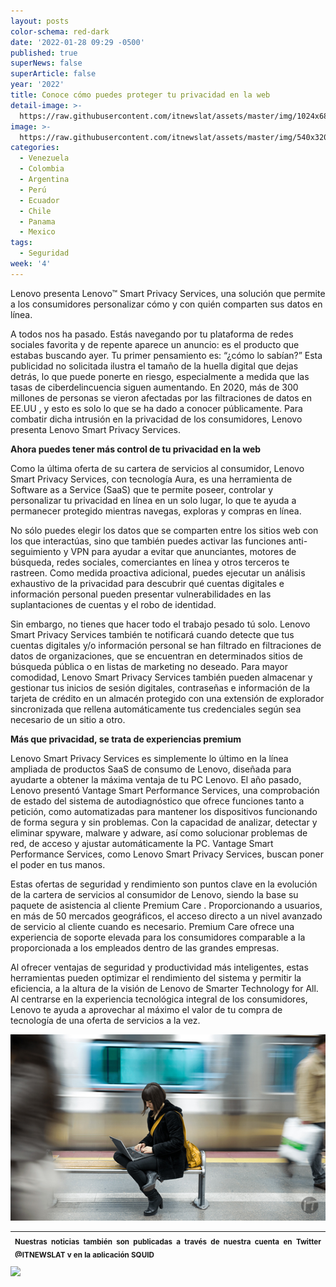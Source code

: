 ```yaml
---
layout: posts
color-schema: red-dark
date: '2022-01-28 09:29 -0500'
published: true
superNews: false
superArticle: false
year: '2022'
title: Conoce cómo puedes proteger tu privacidad en la web
detail-image: >-
  https://raw.githubusercontent.com/itnewslat/assets/master/img/1024x680/mujer-trabajando-en-el-metro-g.jpg
image: >-
  https://raw.githubusercontent.com/itnewslat/assets/master/img/540x320/mujer-trabajando-en-el-metro-p.jpg
categories:
  - Venezuela
  - Colombia
  - Argentina
  - Perú
  - Ecuador
  - Chile
  - Panama
  - Mexico
tags:
  - Seguridad
week: '4'
---
```

Lenovo presenta Lenovo™ Smart Privacy Services, una solución que permite a los consumidores personalizar cómo y con quién comparten sus datos en línea.

A todos nos ha pasado. Estás navegando por tu plataforma de redes sociales favorita y de repente aparece un anuncio: es el producto que estabas buscando ayer. Tu primer pensamiento es: “¿cómo lo sabían?” Esta publicidad no solicitada ilustra el tamaño de la huella digital que dejas detrás, lo que puede ponerte en riesgo, especialmente a medida que las tasas de ciberdelincuencia siguen aumentando. En 2020, más de 300 millones de personas se vieron afectadas por las filtraciones de datos en EE.UU , y esto es solo lo que se ha dado a conocer públicamente. Para combatir dicha intrusión en la privacidad de los consumidores, Lenovo presenta Lenovo Smart Privacy Services.  

**Ahora puedes tener más control de tu privacidad en la web**

Como la última oferta de su cartera de servicios al consumidor, Lenovo Smart Privacy Services, con tecnología Aura, es una herramienta de Software as a Service (SaaS) que te permite poseer, controlar y personalizar tu privacidad en línea en un solo lugar, lo que te ayuda a permanecer protegido mientras navegas, exploras y compras en línea. 

No sólo puedes elegir los datos que se comparten entre los sitios web con los que interactúas, sino que también puedes activar las funciones anti-seguimiento y VPN para ayudar a evitar que anunciantes, motores de búsqueda, redes sociales, comerciantes en línea y otros terceros  te rastreen. Como medida proactiva adicional, puedes ejecutar un análisis exhaustivo de la privacidad para descubrir qué cuentas digitales e información personal pueden presentar vulnerabilidades en las suplantaciones de cuentas y el robo de identidad. 

Sin embargo, no tienes que hacer todo el trabajo pesado tú solo. Lenovo Smart Privacy Services también te notificará cuando detecte que tus cuentas digitales y/o información personal se han filtrado en filtraciones de datos de organizaciones, que se encuentran en determinados sitios de búsqueda pública o en listas de marketing no deseado.  Para mayor comodidad, Lenovo Smart Privacy Services también pueden almacenar y gestionar tus inicios de sesión digitales, contraseñas e información de la tarjeta de crédito en un almacén protegido  con una extensión de explorador sincronizada  que rellena automáticamente tus credenciales según sea necesario de un sitio a otro. 

**Más que privacidad, se trata de experiencias premium**

Lenovo Smart Privacy Services es simplemente lo último en la línea ampliada de productos SaaS de consumo de Lenovo, diseñada para ayudarte a obtener la máxima ventaja de tu PC Lenovo. El año pasado, Lenovo presentó Vantage Smart Performance Services, una comprobación de estado del sistema de autodiagnóstico que ofrece funciones tanto a petición, como automatizadas para mantener los dispositivos funcionando de forma segura y sin problemas. Con la capacidad de analizar, detectar y eliminar spyware, malware y adware, así como solucionar problemas de red, de acceso y ajustar automáticamente la PC. Vantage Smart Performance Services, como Lenovo Smart Privacy Services, buscan poner el poder en tus manos. 

Estas ofertas de seguridad y rendimiento son puntos clave en la evolución de la cartera de servicios al consumidor de Lenovo, siendo la base su paquete de asistencia al cliente Premium Care . Proporcionando a usuarios, en más de 50 mercados geográficos, el acceso directo a un nivel avanzado de servicio al cliente cuando es necesario. Premium Care ofrece una experiencia de soporte elevada para los consumidores comparable a la proporcionada a los empleados dentro de las grandes empresas. 

Al ofrecer ventajas de seguridad y productividad más inteligentes, estas herramientas pueden optimizar el rendimiento del sistema y permitir la eficiencia, a la altura de la visión de Lenovo de Smarter Technology for All. Al centrarse en la experiencia tecnológica integral de los consumidores, Lenovo te ayuda a aprovechar al máximo el valor de tu compra de tecnología de una oferta de servicios a la vez. 


![](https://raw.githubusercontent.com/itnewslat/assets/master/img/540x320/mujer-trabajando-en-el-metro-p.jpg)

<table style="height: 42px;" width="569">
<tbody>
<tr>
<td style="text-align: justify;"><sub><strong>Nuestras noticias también son publicadas a través de nuestra cuenta en Twitter <a href="https://twitter.com/itnewslat?lang=es">@ITNEWSLAT</a> y en la aplicación <a href="https://squidapp.co/en/">SQUID</a></strong></sub></td>
</tr>
</tbody>
</table>

<img src="https://tracker.metricool.com/c3po.jpg?hash=56f88a41e39ab42c063cc51676587a04"/>